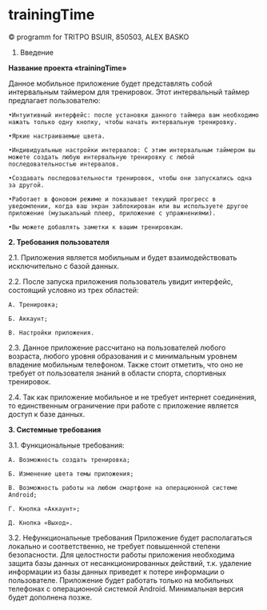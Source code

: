# trainingTime
 © programm for TRITPO BSUIR, 850503, ALEX BASKO

1.	Введение

**Название проекта «trainingTime»**

Данное мобильное приложение будет представлять собой интервальным таймером для тренировок. Этот интервальный таймер предлагает пользователю:

	
	•Интуитивный интерфейс: после установки данного таймера вам необходимо нажать только одну кнопку, чтобы начать интервальную тренировку.
	
	•Яркие настраиваемые цвета.
	
	•Индивидуальные настройки интервалов: С этим интервальным таймером вы можете создать любую интервальную тренировку с любой последовательностью интервалов.
	
	•Создавать последовательности тренировок, чтобы они запускались одна за другой.
	
	•Работает в фоновом режиме и показывает текущий прогресс в уведомлении, когда ваш экран заблокирован или вы используете другое приложение (музыкальный плеер, приложение с упражнениями).
	
	•Вы можете добавлять заметки к вашим тренировкам.

**2.	Требования пользователя**

2.1.	 Приложения является мобильным и будет взаимодействовать исключительно с базой данных.

2.2.	 После запуска приложения пользователь увидит интерфейс, состоящий условно из трех областей:
	
	А. Тренировка;
	
	Б. Аккаунт;
	
	В. Настройки приложения.
	
2.3.	 Данное приложение рассчитано на пользователей любого возраста, любого уровня образования и с минимальным уровнем владение мобильным телефоном. Также стоит отметить, что оно не требует от пользователя знаний в области спорта, спортивных тренировок.
	
2.4.	 Так как приложение мобильное и не требует интернет соединения, то единственным ограничение при работе с приложение является доступ к базе данных.

**3.	Системные требования**

3.1.	 Функциональные требования:
	
	А. Возможность создать тренировка;
	
	Б. Изменение цвета темы приложения;
	
	В. Возможность работы на любом смартфоне на операционной системе Android;
	
	Г. Кнопка «Аккаунт»;
	
	Д. Кнопка «Выход».

3.2.	 Нефункциональные требования
Приложение будет располагаться локально и соответственно, не требует повышенной степени безопасности. Для целостности работы приложения необходима защита базы данных от несанкционированных действий, т.к. удаление информации из базы данных приведет к потере информации о пользователе. 
Приложение будет работать только на мобильных телефонах с операционной системой Android. Минимальная версия будет дополнена позже. 

